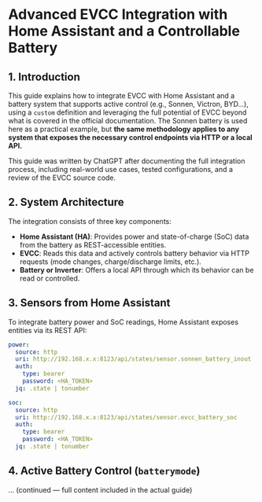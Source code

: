 # Advanced EVCC Integration with Home Assistant and a Controllable Battery

## 1. Introduction

This guide explains how to integrate EVCC with Home Assistant and a battery system that supports active control (e.g., Sonnen, Victron, BYD...), using a `custom` definition and leveraging the full potential of EVCC beyond what is covered in the official documentation. The Sonnen battery is used here as a practical example, but **the same methodology applies to any system that exposes the necessary control endpoints via HTTP or a local API.**

This guide was written by ChatGPT after documenting the full integration process, including real-world use cases, tested configurations, and a review of the EVCC source code.

## 2. System Architecture

The integration consists of three key components:

- **Home Assistant (HA)**: Provides power and state-of-charge (SoC) data from the battery as REST-accessible entities.
- **EVCC**: Reads this data and actively controls battery behavior via HTTP requests (mode changes, charge/discharge limits, etc.).
- **Battery or Inverter**: Offers a local API through which its behavior can be read or controlled.

## 3. Sensors from Home Assistant

To integrate battery power and SoC readings, Home Assistant exposes entities via its REST API:

```yaml
power:
  source: http
  uri: http://192.168.x.x:8123/api/states/sensor.sonnen_battery_inout
  auth:
    type: bearer
    password: <HA_TOKEN>
  jq: .state | tonumber

soc:
  source: http
  uri: http://192.168.x.x:8123/api/states/sensor.evcc_battery_soc
  auth:
    type: bearer
    password: <HA_TOKEN>
  jq: .state | tonumber
```

## 4. Active Battery Control (`batterymode`)
...
(continued — full content included in the actual guide)
